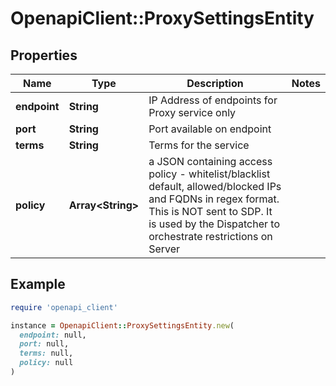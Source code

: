# OpenapiClient::ProxySettingsEntity

## Properties

| Name | Type | Description | Notes |
| ---- | ---- | ----------- | ----- |
| **endpoint** | **String** | IP Address of endpoints for Proxy service only |  |
| **port** | **String** | Port available on endpoint |  |
| **terms** | **String** | Terms for the service |  |
| **policy** | **Array&lt;String&gt;** | a JSON containing access policy - whitelist/blacklist default, allowed/blocked IPs and FQDNs in regex format. This is NOT sent to SDP. It is used by the Dispatcher to orchestrate restrictions on Server |  |

## Example

```ruby
require 'openapi_client'

instance = OpenapiClient::ProxySettingsEntity.new(
  endpoint: null,
  port: null,
  terms: null,
  policy: null
)
```

